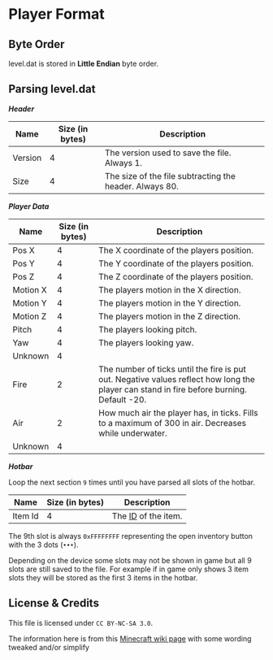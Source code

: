 # Player Format

## Byte Order

level.dat is stored in **Little Endian** byte order.

## Parsing level.dat

***Header***

| Name | Size (in bytes) | Description |
|------|-----------------|-------------|
| Version | 4 | The version used to save the file. Always 1. |
| Size | 4 | The size of the file subtracting the header. Always 80. |

***Player Data***

| Name | Size (in bytes) | Description |
|------|-----------------|-------------|
| Pos X | 4 | The X coordinate of the players position. |
| Pos Y | 4 | The Y coordinate of the players position. |
| Pos Z | 4 | The Z coordinate of the players position. |
| Motion X | 4 | The players motion in the X direction. |
| Motion Y | 4 | The players motion in the Y direction. |
| Motion Z | 4 | The players motion in the Z direction. |
| Pitch | 4 | The players looking pitch. |
| Yaw | 4 | The players looking yaw. |
| Unknown | 4 | |
| Fire | 2 | The number of ticks until the fire is put out. Negative values reflect how long the player can stand in fire before burning. Default -20. |
| Air | 2 | How much air the player has, in ticks. Fills to a maximum of 300 in air. Decreases while underwater. |
| Unknown | 4 | |

***Hotbar***

Loop the next section `9` times until you have parsed all slots of the hotbar.

| Name | Size (in bytes) | Description |
|------|-----------------|-------------|
| Item Id | 4 | The [ID](https://minecraft.wiki/w/Pocket_Edition_data_values_Pre-v0.2.0_alpha) of the item. |

The 9th slot is always `0xFFFFFFFF` representing the open inventory button with the 3 dots (`•••`).

Depending on the device some slots may not be shown in game but all 9 slots are still saved to the file. For example if in game only shows 3 item slots they will be stored as the first 3 items in the hotbar.

## License & Credits

This file is licensed under `CC BY-NC-SA 3.0`.

The information here is from this [Minecraft wiki page](https://minecraft.wiki/w/Bedrock_Edition_level_format/v0.1.0_alpha#player.dat) with some wording tweaked and/or simplify